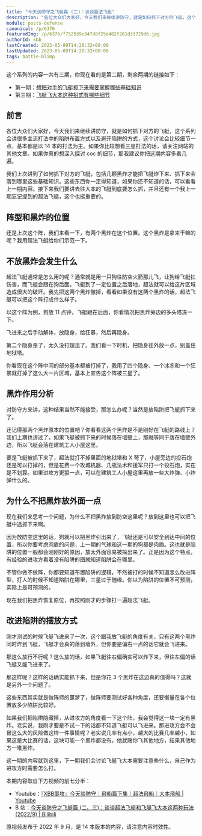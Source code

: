 ```yaml
---
title: "今天谈防守之飞艇篇 (二)：谈谈超法飞艇"
description: "各位大众们大家好，今天我们来继续讲防守，就是如何抓下对方的飞艇，这个系列会讲很多主流打法中的陷阱布置方式以及避开陷阱的方式，这个讨论会比较细节一点，基本都是以 14 本的打法为主。如果你比较想看三星打法的话，请关注网站的其他文章。"
module: posts-defense
canonical: /p/6376
featuredImg: /p/6376/f752939c347d8f25d402f201d33729d6.jpg
authorId: xbb
lastCreated: 2023-05-09T14:20:32+08:00
lastUpdated: 2023-05-09T14:20:32+08:00
tags: battle-blimp
---
```


这个系列的内容一共有三期，你现在看的是第二期，剩余两期的链接如下：

- 第一期：[想把对手的飞艇抓下来需要掌握哪些基础知识](/p/6269)
- 第三期：[飞艇飞大本这种招式有哪些细节](/p/6398)

## 前言

各位大众们大家好，今天我们来继续讲防守，就是如何抓下对方的飞艇，这个系列会讲很多主流打法中的陷阱布置方式以及避开陷阱的方式，这个讨论会比较细节一点，基本都是以 14 本的打法为主。如果你比较想看三星打法的话，请关注网站的其他文章。如果你真的想深入探讨 coc 的细节，那我建议你把这期内容多看几遍。

我们上次讲到了如何抓下对方的飞艇，包括几颗黑炸才能把飞艇炸下来、抓下来会落到哪里这些基础知识。这些东西你一定得知道，如果你还不知道的话，可以看看上一期内容。接下来我们要讲去往大本的飞艇到底要怎么抓，并且还有一个我上一期忘记提到的超法飞艇，这个也挺重要的。

## 阵型和黑炸的位置

<Pic src="/p/6376/87462f599d1b7ad752e91e04e511dd46.jpg" width="1413" height="1001" alt="上一期使用的阵型" :lazyLoading="false" />

还是上次这个阵，我们来看一下，有两个黑炸在这个位置。这个黑炸是拿来干嘛的呢？我用超法飞艇给你们示范一下。

<Pic src="/p/6376/da548f76424db3f6089f8d3c5af97fa9.jpg" width="783" height="489" alt="黑炸的位置" />

## 不放黑炸会发生什么

超法飞艇通常是怎么用的呢？通常就是用一只狗往防空火箭那儿飞，让狗给飞艇扛伤害，而飞艇会跟在狗后面。飞艇到了一定位置之后落地，超法就可以给这片区域造成很大的破坏。我先把这两个黑炸撤掉，看看如果没有这两个黑炸的话，超法飞艇可以把这个阵打成什么样子。

以这个阵为例，狗放 11 点钟，飞艇跟在后面，你看情况把黑炸旁边的多头塔冻一下。

<Pic src="/p/6376/355f0301e075fb79a9cfa9dd47e79e54.jpg" width="906" height="623" alt="飞艇超法示例" />

飞进来之后手动解体，放隐身，给狂暴，然后再隐身。

<Pic src="/p/6376/f752939c347d8f25d402f201d33729d6.jpg" width="923" height="629" alt="超法开始输出" />

第二个隐身歪了，太久没打超法了。我们看一下时机，把隐身往外放一点，别盖住地狱塔。

<Pic src="/p/6376/9e86d2a3f9d8f1a71785f0d1cf28cbb4.jpg" width="778" height="554" alt="继续放置隐形法术" />

你看现在这个阵中间的部分基本都被打掉了，我用了四个隐身、一个冰冻和一个狂暴就打掉了这么大一片区域，基本上宣告这个阵被三星了。

<Pic src="/p/6376/f6b60ed7a3d8cf5d9ecfe9c6ba83e158.jpg" width="912" height="676" alt="超法前戏结束后的效果" />

## 黑炸作用分析

对防守方来讲，这种结果当然不能接受，那怎么办呢？当然是放陷阱把飞艇抓下来了。

还记得那两个黑炸原本的位置吧？你看看这两个黑炸是不是刚好在飞艇的路线上？我们上期也讲过了，如果飞艇被抓下来的时候落在墙壁上，那就等同于落在墙壁外边，所以飞艇会落在建筑工人小屋这里。

<Pic src="/p/6376/1a4749abf40da623bffee73562772590.jpg" width="1158" height="682" alt="飞艇的降落位置" maxWidth="600px" />

要是飞艇被抓下来了，超法就打不掉里面的地狱塔和 X 弩了，小屋旁边的投石炮还是可以打掉的，但是花费一个攻城机器、几瓶法术和援军只打一个投石炮，实在是不划算。如果进攻方更狠一点，可以在建筑工人小屋这里再放一些大炸弹、小炸弹什么的。

<Pic src="/p/6376/4cb6ff2195708fd9e1e4aed5b3312373.jpg" width="1156" height="681" alt="给建筑工人小屋旁边放大炸弹" maxWidth="600px" />

## 为什么不把黑炸放外面一点

现在我们来思考一个问题，为什么不把黑炸放到防空这里呢？放到这里也可以把飞艇中途抓下来啊。

<Pic src="/p/6376/ea2139bdcf3048f8a7939b66bcbb0bfd.jpg" width="810" height="571" alt="" maxWidth="600px" />

因为放防空这里的话，狗就可以把黑炸引出来了，飞艇还是可以安全到达中间的位置，所以你要考虑肉盾的问题，上一期的气球和这一期的狗都是肉盾。这也就是陷阱的位置一般都会刚刚好的原因，放太外面容易被探出来了。正是因为这个特点，有经验的进攻方看着没有陷阱的图就知道陷阱会在哪里。

不管你做不做阵，你都要知道布置陷阱的逻辑，不然被打的时候不知道怎么改进阵型，打人的时候不知道陷阱在哪里，三星过于随缘。你以为陷阱的位置不可预测，实际上是可预测的。

现在我们把黑炸恢复原位，再按照刚才的步骤打一遍超法飞艇。

<Pic src="/p/6376/2f11af1fafb0d157b8efd712eac32460.jpg" width="760" height="527" alt="狗没有探出陷阱，飞艇被黑炸抓下来了" maxWidth="600px" />

## 改进陷阱的摆放方式

刚才测试的时候飞艇飞进来了一次，这个跟我放飞艇的角度有关，只有这两个黑炸同时炸到飞艇，飞艇才会真的落到墙外，但你要是偏右一点的话它就会飞进来。

<Pic src="/p/6376/42b9629d2e0000b6053ea888d73eed3b.jpg" width="824" height="501" alt="这种布置的缺陷是只有飞艇没放偏才能炸下来" maxWidth="600px" />

那这么放行不行呢？这么放的话，如果飞艇往右偏确实可以炸下来，但往左偏的话飞艇又能飞进来了。

<Pic src="/p/6376/673f88541732d812d4dc004c57eb273a.jpg" width="774" height="521" alt="针对右侧飞艇的陷阱布置法" maxWidth="600px" />

那这样呢？这样的话确实能抓下来，但是你花 3 个黑炸在这边真的值得吗？这就是另外一个问题了。

这些东西其实就是做阵师的噩梦了，做阵师要测试好各种角度，还要衡量在各个位置放多少陷阱比较好。

<Pic src="/p/6376/66bd526e58e2b2b8528295e6de5bebe9.jpg" width="760" height="501" alt="" maxWidth="600px" />

如果我们把陷阱隐藏掉，从进攻方的角度看一下这个阵，我会觉得这一块一定有黑炸。老实说，我刚才要是不试一下的话都不知道飞艇可以飞进来。那进攻方会不会冒这么大的风险做这样一件事情呢？老实说几率有点小，越大的比赛几率越小，如果这是大比赛的话，这块可能一个黑炸都没有，他就赌你飞其他地方，结果其他地方一堆黑炸。

<Pic src="/p/6376/8f5fdeb3acaa21d06a63b55adbf26394.jpg" width="866" height="594" alt="这一块一个黑炸都没有" maxWidth="600px" />

这一期的内容就到这里，下一期我们会讨论飞艇飞大本需要注意些什么，自己作为进攻方时需要怎么打。

<PostCopyright>

本期内容取自下方视频的前七分半：

- Youtube：[『XBB墨攻』今天談防守｜飛船篇下集｜超法飛船｜大本飛船 | Youtube](https://youtu.be/cNKJMcQ5LXc)
- B 站：[今天谈防守之飞艇篇 (二、三)：谈谈超法飞艇和飞艇飞大本这两种玩法 (2022/9) | Bilibili](https://www.bilibili.com/video/BV1ea4y1g7xs/)

原视频发布于 2022 年 9 月，是 14 本版本的内容，请注意内容时效性。

</PostCopyright>